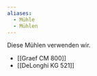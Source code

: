 ```yaml
---
aliases:
  - Mühle
  - Mühlen
---
```


Diese Mühlen verwenden wir.

- [[Graef CM 800]]
- [[DeLonghi KG 521]]
